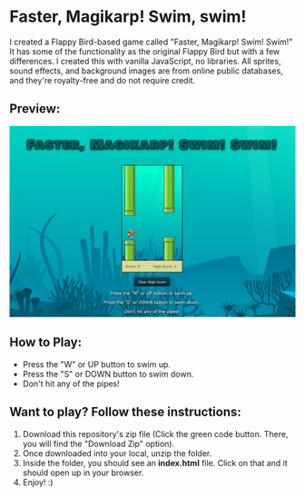 # Faster, Magikarp! Swim, swim!

I created a Flappy Bird-based game called "Faster, Magikarp! Swim! Swim!" It has some of the functionality 
as the original Flappy Bird but with a few differences. I created this with vanilla JavaScript,
no libraries. All sprites, sound effects, and background images are from online public databases,
and they're royalty-free and do not require credit.

## Preview:
![plot](FasterMargikarpScreengrab.jpg)

## How to Play:
* Press the "W" or UP button to swim up.
* Press the "S" or DOWN button to swim down.
* Don't hit any of the pipes!

## Want to play? Follow these instructions:
1. Download this repository's zip file (Click the green code button. There, you will find the "Download Zip" option).
2. Once downloaded into your local, unzip the folder.
3. Inside the folder, you should see an **index.html** file. Click on that and it should open up in your browser.
4. Enjoy! :)
